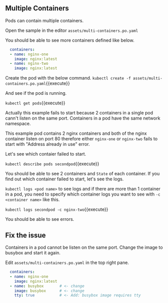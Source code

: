 ## Multiple Containers

Pods can contain multiple containers. 

Open the sample in the editor `assets/multi-containers.po.yaml`

You should be able to see more containers defined like below.

```yaml
  containers:
  - name: nginx-one
    image: nginx:latest
  - name: nginx-two
    image: nginx:latest
```

Create the pod with the below command.
`kubectl create -f assets/multi-containers.po.yaml`{{execute}}

And see if the pod is running. 

`kubectl get pods`{{execute}}

Actually this example fails to start because 2 containers in a single pod cann't listen on the same port. Containers in a pod have the same network namespace. 

This example pod contains 2 nginx containers and both of the nginx container listen on port 80 therefore either `nginx-one` or `nginx-two` fails to start with "Address already in use" error.

Let's see which contaier failed to start. 

`kubectl describe pods secondpod`{{execute}}

You should be able to see 2 containers and `State` of each container. If you find out which container failed to start, let's see the logs. 

`kubectl logs <pod name>` to see logs and if there are more than 1 container in a pod, you need to specify which container logs you want to see with `-c <container name>` like this.

`kubectl logs secondpod -c nginx-two`{{execute}}

You should be able to see errors.

## Fix the issue

Containers in a pod cannot be listen on the same port. Change the image to busybox and start it again. 

Edit `assets/multi-containers.po.yaml` in the top right pane. 

```yaml
  containers:
  - name: nginx-one
    image: nginx:latest
  - name: busybox       # <- change
    image: busybox      # <- change
    tty: true           # <- Add: busybox image requires tty
```

